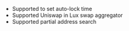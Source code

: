 - Supported to set auto-lock time
- Supported Uniswap in Lux swap aggregator
- Supported partial address search
